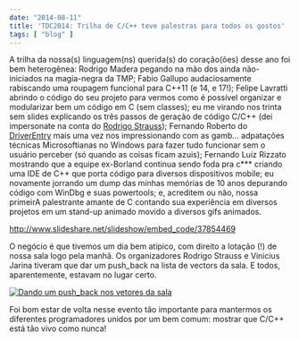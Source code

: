 ```yaml
---
date: "2014-08-11"
title: 'TDC2014: Trilha de C/C++ teve palestras para todos os gostos'
tags: [ "blog" ]
---
```

A trilha da nossa(s) linguagem(ns) querida(s) do coração(ões) desse ano foi bem heterogênea: Rodrigo Madera pegando na mão dos ainda não-iniciados na magia-negra da TMP; Fabio Gallupo audaciosamente rabiscando uma roupagem funcional para C++11 (e 14, e 17!); Felipe Lavratti abrindo o código do seu projeto para vermos como é possível organizar e modularizar bem um código em C (sem classes); eu me virando nos trinta sem slides explicando os três passos de geração de código C/C++ (dei impersonate na conta do [Rodrigo Strauss](http://www.1bit.com.br)); Fernando Roberto do [DriverEntry](http://www.driverentry.com.br) mais uma vez nos impressionando com as gamb... adpatações técnicas Microsoftianas no Windows para fazer tudo funcionar sem o usuário perceber (só quando as coisas ficam azuis); Fernando Luiz Rizzato mostrando que a equipe ex-Borland continua sendo foda pra c*** criando uma IDE de C++ que porta código para diversos dispositivos mobile; eu novamente jorrando um dump das minhas memórias de 10 anos depurando código com WinDbg e suas powertools; e, acreditem ou não, nossa primeirA palestrante amante de C contando sua experiência em diversos projetos em um stand-up animado movido a diversos gifs animados.

http://www.slideshare.net/slideshow/embed_code/37854469

O negócio é que tivemos um dia bem atípico, com direito a lotação (!) de nossa sala logo pela manhã. Os organizadores Rodrigo Strauss e Vinicius Jarina tiveram que dar um push_back na lista de vectors da sala. E todos, aparentemente, estavam no lugar certo.

[![Dando um push_back nos vetores da sala](/images/lOl838i.jpg)](/images/lOl838i.jpg)

Foi bom estar de volta nesse evento tão importante para mantermos os diferentes programadores unidos por um bem comum: mostrar que C/C++ está tão vivo como nunca!

